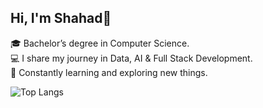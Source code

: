 ## Hi, I'm Shahad👋

🎓 Bachelor’s degree in Computer Science.<br/>
💻 I share my journey in Data, AI & Full Stack Development.<br/>
🌱 Constantly learning and exploring new things.<br/>

![Top Langs](https://github-readme-stats.vercel.app/api/top-langs/?username=shahad-it&layout=compact&theme=radical)




